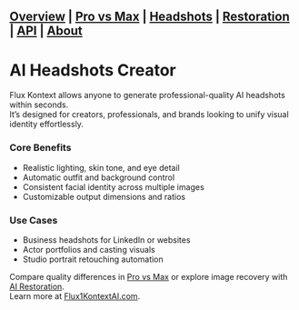 [Overview](./) | [Pro vs Max](pro-vs-max) | [Headshots](headshots) | [Restoration](restoration) | [API](api) | [About](about)
---

# AI Headshots Creator

Flux Kontext allows anyone to generate professional-quality AI headshots within seconds.  
It’s designed for creators, professionals, and brands looking to unify visual identity effortlessly.

### Core Benefits
- Realistic lighting, skin tone, and eye detail  
- Automatic outfit and background control  
- Consistent facial identity across multiple images  
- Customizable output dimensions and ratios  

### Use Cases
- Business headshots for LinkedIn or websites  
- Actor portfolios and casting visuals  
- Studio portrait retouching automation  

Compare quality differences in [Pro vs Max](pro-vs-max) or explore image recovery with [AI Restoration](restoration).  
Learn more at [Flux1KontextAI.com](https://flux1kontextai.com).
